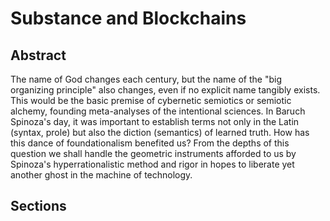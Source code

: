 # Substance and Blockchains

## Abstract

The name of God changes each century, but the name of the "big organizing 
principle" also changes, even if no explicit name tangibly exists. This 
would be the basic premise of cybernetic semiotics or semiotic alchemy,
founding meta-analyses of the intentional sciences. In Baruch Spinoza's 
day, it was important to establish terms not only in the Latin (syntax, 
prole) but also the diction (semantics) of learned truth. How has this 
dance of foundationalism benefited us? From the depths of this question 
we shall handle the geometric instruments afforded to us by Spinoza's 
hyperrationalistic method and rigor in hopes to liberate yet another 
ghost in the machine of technology.

## Sections
